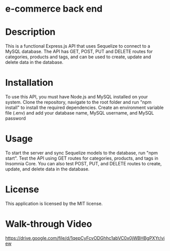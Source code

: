 # e-commerce back end

# Description

This is a functional Express.js API that uses Sequelize to connect to a MySQL database. The API has GET, POST, PUT and DELETE routes for categories, products and tags, and can be used to create, update and delete data in the database.

# Installation

To use this API, you must have Node.js and MySQL installed on your system. Clone the repository, navigate to the root folder and run "npm install" to install the required dependencies. Create an environment variable file (.env) and add your database name, MySQL username, and MySQL password

# Usage

To start the server and sync Sequelize models to the database, run "npm start". Test the API using GET routes for categories, products, and tags in Insomnia Core. You can also test POST, PUT, and DELETE routes to create, update, and delete data in the database.

# License
This application is licensed by the MIT license.

# Walk-through Video

https://drive.google.com/file/d/1qepCyFcvODGhhc1abVC0x0jWBHBgPXYr/view
